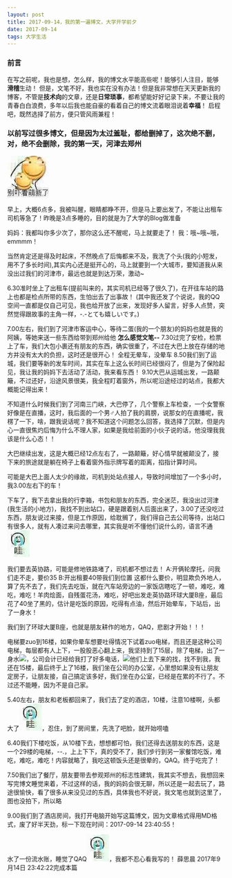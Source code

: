 ```yaml
---
layout: post
title: 2017-09-14，我的第一遍博文，大学开学前夕
date: 2017-09-14
tags: 大学生活
---
```


### 前言
    
   在写之前呢，我也是想，怎么样，我的博文水平能高些呢！能够引人注目，能够 **滑稽**生动！
   但是，文笔不好，我也实在没有办法！但是我非常想在天天更新我的博客，不管是**技术向**的文章，还是**日常琐事**，都希望能好好记录下来，不要让我的青春白白浪费，多年以后我也能自豪的看着自己的博文流着眼泪说着**幸福**！
   启程吧，既然选择了前方，便只管风雨兼程！

### 以前写过很多博文，但是因为太过羞耻，都给删掉了，这次绝不删，对，绝不会删除，我的第一天，河津去郑州

![](../images/posts/CodeImg/bxzmxl.jpg)

早上，大概6点多，我被叫醒，眼睛都睁不开，但是马上要出发了，不能让出租车司机等急了！昨晚是3点多睡的，目的就是为了大学的Blog做准备

妈妈：我都叫你多少次了，那你这么还不醒呢，马上就要走了！
我：哦~哦~哦，emmmm！

当然肯定还是得及时起床，不然晚点了后悔都来不及，我洗了个头(我的小短发，用不了多长时间),其实内心还是挺开心的，马上就要到一个大城市，要知道我从来没出过我们的河津市，最远也就是到达万荣，激动~

6.30准时坐上了出租车(提前叫来的，其实司机已经等了很久了)，在开往车站的路上也都是检点所带的东西，生怕出去了出事故！
(其中我还发了个说说，我的QQ空间一直都是仅自己可见，我也给开放了出来，发现好多人留言，好多人点赞，突然觉得跟故事的主角一样，-.-とても嬉しいです。)

7.00左右，我们到了河津市客运中心，等待二蛋(我的一个朋友)的妈妈也就是我的阿姨，等她来送一些东西给带到郑州给他  **怎么感觉文笔--**
7.30过完了安检，检票上了车，我们大包小裹还有朋友的东西，确实很重了，不过在大巴上放在存储的地方并没有太大的负担，这时还是很开心！
全程无晕车，没晕车
8.50我们到了运城，我们要等新的发车时间，其实在车上这么长时间已经很闷了，但是为了保险起见，我让我的妈妈下去活动了活动，我来看东西！
9.10大巴从运城出发，一路颠簸，不过还好，沿途风景很美，我全程盯着窗外，所以呢沿途经过的站点，我都大概能记得出来！

不知道什么时候我们到了河南三门峡，大巴停了，几个警察上车检查，一个女警察好像是在直播，这时，我后面的一个男♂人拍了我的肩膀，说那女的在直播呢，我楞了一下，啥，跟我说话呢？我不知道这个问题怎么回答，我选择了沉默，但是内心一直很焦灼后悔为什么不理人家，如果是我给前面的小伙子说的话，他没理我我该是什么心态！！
	
大巴继续出发，这是大概已经12点左右了，一路颠簸，好心情早就被颠没了，接下来的旅途就是躺在椅子上看着窗外指示牌写着的距离，掐指计算时间。

可能是大巴上面人太少的缘故，司机到处站点接人，导致时间增加了一个多小时，我3.00左右下的车！

下车了，我下去拿出我的行李箱，书包和朋友的东西，完全迷茫，我没出过河津(我生活的小地方)，我找不到出站口，硬是跟着别人后面出来了，3.00了还没吃过东西，朋友说过来接，但是工作原因，给耽搁了，我们得自己去公司等待，出站口有很多人，就有人凑过来问去哪里，其实我是听不懂他们说什么的，语言不通![](../images/posts/CodeImg/wkcs.jpg)

我们要去英协路，可能是修地铁路堵了，司机都不想过去！
A:开俩轮摩托，问我们走不走，要价35
B:开出租要40带我们到位置
这都什么要价，明显欺负外地人，算了先不去了，我们先去吃饭，就在汽车站旁边的一家饭店瞎吃了一顿，难吃，难吃，难吃！羊肉烩面，自残蛋花汤，难吃，好吧出发走英协路环球大厦B座，最后花了40坐了黑的，估计是吃饭的原因，吃得有点油，然后开始晕车，下站后，出了一身水！

我们到了环球大厦B座，也就是朋友耕作的地方，QAQ，悲剧才开始！！！

电梯要zuo到16楼，如果你晕车想要吐得情况下试着zuo电梯，而且还是这种公司电梯，每层都有人上下，一股股恶心翻上来，我坚持到了15层，除了电梯，出了一身水![]("images\posts\CodeImg\wkcs.jpg")，公司会计已经给我打了好多电话，![]("images\posts\CodeImg\wkcs.jpg")他们上去下来的找，找不到我，我还在15楼，最后终于上了16楼，我们坐在公司的办公室，心里想如果没有让朋友定房子，让朋友接，自己搞定该多好，我们坐在办公室，已经是在累的不行了。不过还不能睡，因为不是自己家。

5.40左右，朋友和老板都回来了，我们去了定的酒店，10楼，注意10楼啊，头都大了![](../images/posts/CodeImg/wkcs.jpg)，忍住，到了房间里，先洗了吧脸，就开始唠嗑

6.40我们下楼吃饭，从10楼下去，想想都可怕，我们还得去送朋友的东西，这是一个29楼的电梯，--.，上上下下，真的受不了，我们步行到另一家餐馆吃饭，难吃，难吃，难吃！内容就略了，我吃这顿饭头还是很晕的，QAQ。终于吃完了！

7.50我们出了餐厅，朋友要带去参观郑州的标志性建筑，我其实不想去，我想回来写完博文睡觉来着，不过这样的话，我的妈妈会很无聊，所以还是一起去玩了，路途很愉快，看了很多从来没见过的东西，具体我也不好说，我文笔也就到这里了，图也没拍下，所以略

9.00我们到了酒店房间，我打开电脑开始写这篇博文，因为文章格式得用MD格式，废了好半天劲，标一下现在时间：2017-09-14 23:40:55！

水了一份流水账，睡觉了QAQ![](../images/posts/CodeImg/wkcs.jpg)，我都不忍心看我写的！         薛思晨   2017年9月14日 23:42:22完成本篇